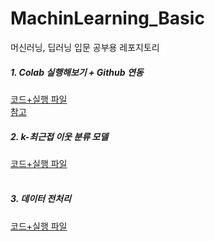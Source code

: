 # MachinLearning_Basic
머신러닝, 딥러닝 입문 공부용 레포지토리

##### 1. Colab 실행해보기 + Github 연동 <br> 
[코드+실행 파일](https://github.com/Vida0822/MachinLearning_Basic/blob/3d477fe16c77e8edce1d10ec5ca3e4c9bc715353/Hello%20World.ipynb) <br>
[참고](https://heytech.tistory.com/393) 
<br> 

##### 2. k-최근접 이웃 분류 모델 <br> 
[코드+실행 파일](https://github.com/Vida0822/MachinLearning_Basic/blob/83dff24ca27bdf23535c413089a91e4ca3deaeb9/BreamAndSmelt.ipynb) <br> 
<br> 

##### 3. 데이터 전처리 <br>
[코드+실행 파일](https://github.com/Vida0822/MachinLearning_Basic/blob/7f6dd47b1a7c3f1e1d2d5efbd10155196bb9c295/preprocessiong_data.ipynb) <br>
<br>
